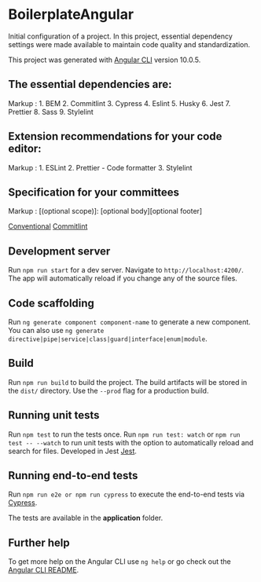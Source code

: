 # BoilerplateAngular

Initial configuration of a project.
In this project, essential dependency settings were made available to maintain code quality and standardization.

This project was generated with [Angular CLI](https://github.com/angular/angular-cli) version 10.0.5.

## The essential dependencies are:

Markup : 1. BEM 2. Commitlint 3. Cypress 4. Eslint 5. Husky 6. Jest 7. Prettier 8. Sass 9. Stylelint

## Extension recommendations for your code editor:

Markup : 1. ESLint 2. Prettier - Code formatter 3. Stylelint

## Specification for your committees

Markup :
<type>[(optional scope)]: <description>
[optional body][optional footer]

[Conventional](https://www.conventionalcommits.org/en/v1.0.0/)
[Commitlint](https://commitlint.js.org/)

## Development server

Run `npm run start` for a dev server. Navigate to `http://localhost:4200/`. The app will automatically reload if you change any of the source files.

## Code scaffolding

Run `ng generate component component-name` to generate a new component. You can also use `ng generate directive|pipe|service|class|guard|interface|enum|module`.

## Build

Run `npm run build` to build the project. The build artifacts will be stored in the `dist/` directory. Use the `--prod` flag for a production build.

## Running unit tests

Run `npm test` to run the tests once.
Run `npm run test: watch` or `npm run test -- --watch` to run unit tests with the option to automatically reload and search for files.
Developed in Jest [Jest](https://jestjs.io/).

## Running end-to-end tests

Run `npm run e2e or npm run cypress` to execute the end-to-end tests via [Cypress](https://docs.cypress.io/guides/overview/why-cypress.html).

The tests are available in the <b>application</b> folder.

## Further help

To get more help on the Angular CLI use `ng help` or go check out the [Angular CLI README](https://github.com/angular/angular-cli/blob/master/README.md).
